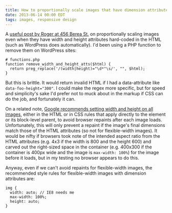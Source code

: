 ```yaml
---
title: How to proportionally scale images that have dimension attributes
date: 2013-06-14 00:00 EDT
tags: images, responsive design
---
```


A [useful post by Roger at 456 Berea St.][1] on proportionally scaling images even when they have width and height attributes hard-coded in the HTML (such as WordPress does automatically). I'd been using a PHP function to remove them on WordPress sites:

<!--more-->

    # functions.php
    function remove_width_and_height_atts($html) {
      return preg_replace('/(width|height)="\d*"\s/', "", $html);
    }

But this is brittle. It would return invalid HTML if I had a data-attribute like `data-foo-height="300"`. I could make the regex more specific, but for speed and simplicity's sake I'd prefer not to muck about in the markup if CSS can do the job, and fortunately it can.

On a related note, [Google recommends setting width and height on all images][2], either in the HTML or in CSS rules that apply directly to the element or its block-level parent, to avoid browser repaints after each image loads. Unfortunately, this will only prevent a repaint if the image's final dimensions match those of the HTML attributes (so not for flexible-width images). It would be nifty if browsers took note of the intended aspect ratio from the HTML attributes (e.g. 4x3 if the width is 800 and the height 600) and carved out the right-sized space in the container (e.g. 400x300 if the container is 400px wide and the image is `max-width: 100%`) for the image before it loads, but in my testing no browser appears to do this.

Anyway, even if we can't avoid repaints for flexible-width images, the recommended style rules for flexible-width images with dimension attributes are:

    img {
      width: auto; // IE8 needs me
      max-width: 100%;
      height: auto;
    }

 [1]: http://www.456bereastreet.com/archive/201306/how_to_proportionally_scale_images_that_have_dimension_attributes/
 [2]: https://developers.google.com/speed/docs/best-practices/rendering#SpecifyImageDimensions

